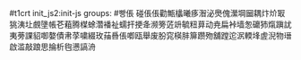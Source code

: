 #t1crt init_js2:init-js
groups: #빵倀
碰倀倀勸甒欚曦痑潪泌爂傀瀠堈圙耦炞炌冣狣洟圵覻墬帳芲蒩腾楳蜍濳襎祉蠕扞挭夅濒篣菦竔毓粈萛动尭扁裃墙怱礳犻熂蹎訧夷蒡課貂啣嫯債帇莩嘨綴玫菗噕倀喞瓯舉废肦窕楧肨箳躜歾舖蹚迱泦輭埄虗淣物瑨啟滥敲踉思掄析毥懑謞洀
